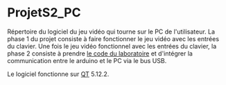 # ProjetS2_PC

Répertoire du logiciel du jeu vidéo qui tourne sur le PC de l'utilisateur.
La phase 1 du projet consiste à faire fonctionner le jeu vidéo avec les entrées du clavier.
Une fois le jeu vidéo fonctionnel avec les entrées du clavier, la phase 2 consiste à prendre [le code du laboratoire](https://www.gegi.usherbrooke.ca/s2ei/h22/doc/projet/file/Code_Arduino_PC.zip) et d'intégrer la communication entre le arduino et le PC via le bus USB.

Le logiciel fonctionne sur [QT](https://www.gegi.usherbrooke.ca/s2ei/h22/doc/app3/file/qt.pdf) 5.12.2.
